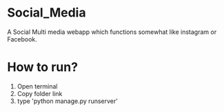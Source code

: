 # Social_Media
A Social Multi media webapp which functions somewhat like instagram or Facebook.

# How to run?
1. Open terminal
2. Copy folder link
3. type 'python manage.py runserver'

